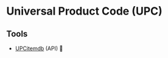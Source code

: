 # Universal Product Code (UPC)

## Tools

- [UPCitemdb](https://upcitemdb.com) (API) 🌟

<!--
https://api.upcitemdb.com/prod/trial/lookup?upc=<code>

https://upcitemdb.com/upc/<code>
-->
